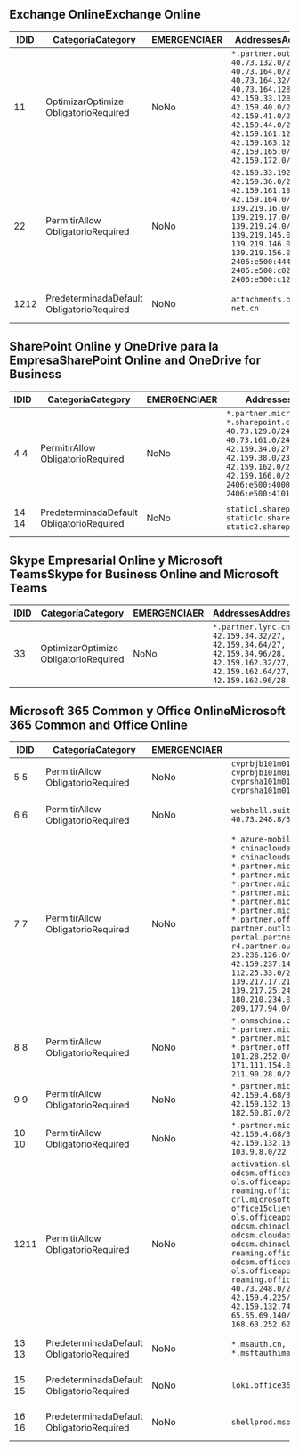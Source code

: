 <!--THIS FILE IS AUTOMATICALLY GENERATED. MANUAL CHANGES WILL BE OVERWRITTEN.-->
<!--Please contact the Office 365 Endpoints team with any questions.-->
<!--China endpoints version 2020032700-->
<!--File generated 2020-03-27 11:00:11.9084-->

## <a name="exchange-online"></a><span data-ttu-id="74f11-101">Exchange Online</span><span class="sxs-lookup"><span data-stu-id="74f11-101">Exchange Online</span></span>

<span data-ttu-id="74f11-102">ID</span><span class="sxs-lookup"><span data-stu-id="74f11-102">ID</span></span> | <span data-ttu-id="74f11-103">Categoría</span><span class="sxs-lookup"><span data-stu-id="74f11-103">Category</span></span> | <span data-ttu-id="74f11-104">EMERGENCIA</span><span class="sxs-lookup"><span data-stu-id="74f11-104">ER</span></span> | <span data-ttu-id="74f11-105">Addresses</span><span class="sxs-lookup"><span data-stu-id="74f11-105">Addresses</span></span> | <span data-ttu-id="74f11-106">Puertos</span><span class="sxs-lookup"><span data-stu-id="74f11-106">Ports</span></span>
-- | -------------------- | -- | ---------------------------------------------------------------------------------------------------------------------------------------------------------------------------------------------------------------------------------------------- | ------------------------
<span data-ttu-id="74f11-107">1</span><span class="sxs-lookup"><span data-stu-id="74f11-107">1</span></span> | <span data-ttu-id="74f11-108">Optimizar</span><span class="sxs-lookup"><span data-stu-id="74f11-108">Optimize</span></span><BR><span data-ttu-id="74f11-109">Obligatorio</span><span class="sxs-lookup"><span data-stu-id="74f11-109">Required</span></span> | <span data-ttu-id="74f11-110">No</span><span class="sxs-lookup"><span data-stu-id="74f11-110">No</span></span> | `*.partner.outlook.cn`<BR>`40.73.132.0/25, 40.73.164.0/27, 40.73.164.32/28, 40.73.164.128/25, 42.159.33.128/26, 42.159.40.0/24, 42.159.41.0/26, 42.159.44.0/22, 42.159.161.128/26, 42.159.163.128/25, 42.159.165.0/24, 42.159.172.0/22` | <span data-ttu-id="74f11-111">**TCP:** 443, 80</span><span class="sxs-lookup"><span data-stu-id="74f11-111">**TCP:** 443, 80</span></span>
<span data-ttu-id="74f11-112">2</span><span class="sxs-lookup"><span data-stu-id="74f11-112">2</span></span> | <span data-ttu-id="74f11-113">Permitir</span><span class="sxs-lookup"><span data-stu-id="74f11-113">Allow</span></span><BR><span data-ttu-id="74f11-114">Obligatorio</span><span class="sxs-lookup"><span data-stu-id="74f11-114">Required</span></span> | <span data-ttu-id="74f11-115">No</span><span class="sxs-lookup"><span data-stu-id="74f11-115">No</span></span> | `42.159.33.192/27, 42.159.36.0/24, 42.159.161.192/27, 42.159.164.0/24, 139.219.16.0/27, 139.219.17.0/24, 139.219.24.0/22, 139.219.145.0/27, 139.219.146.0/24, 139.219.156.0/22, 2406:e500:4440::/43, 2406:e500:c020::/44, 2406:e500:c120::/44` | <span data-ttu-id="74f11-116">**TCP:** 25, 443, 53, 80</span><span class="sxs-lookup"><span data-stu-id="74f11-116">**TCP:** 25, 443, 53, 80</span></span>
<span data-ttu-id="74f11-117">12</span><span class="sxs-lookup"><span data-stu-id="74f11-117">12</span></span> | <span data-ttu-id="74f11-118">Predeterminada</span><span class="sxs-lookup"><span data-stu-id="74f11-118">Default</span></span><BR><span data-ttu-id="74f11-119">Obligatorio</span><span class="sxs-lookup"><span data-stu-id="74f11-119">Required</span></span> | <span data-ttu-id="74f11-120">No</span><span class="sxs-lookup"><span data-stu-id="74f11-120">No</span></span> | `attachments.office365-net.cn` | <span data-ttu-id="74f11-121">**TCP:** 443, 80</span><span class="sxs-lookup"><span data-stu-id="74f11-121">**TCP:** 443, 80</span></span>

## <a name="sharepoint-online-and-onedrive-for-business"></a><span data-ttu-id="74f11-122">SharePoint Online y OneDrive para la Empresa</span><span class="sxs-lookup"><span data-stu-id="74f11-122">SharePoint Online and OneDrive for Business</span></span>

<span data-ttu-id="74f11-123">ID</span><span class="sxs-lookup"><span data-stu-id="74f11-123">ID</span></span> | <span data-ttu-id="74f11-124">Categoría</span><span class="sxs-lookup"><span data-stu-id="74f11-124">Category</span></span> | <span data-ttu-id="74f11-125">EMERGENCIA</span><span class="sxs-lookup"><span data-stu-id="74f11-125">ER</span></span> | <span data-ttu-id="74f11-126">Addresses</span><span class="sxs-lookup"><span data-stu-id="74f11-126">Addresses</span></span> | <span data-ttu-id="74f11-127">Puertos</span><span class="sxs-lookup"><span data-stu-id="74f11-127">Ports</span></span>
-- | ------------------- | -- | --------------------------------------------------------------------------------------------------------------------------------------------------------------------------------------------------- | ----------------
<span data-ttu-id="74f11-128">4 </span><span class="sxs-lookup"><span data-stu-id="74f11-128">4</span></span> | <span data-ttu-id="74f11-129">Permitir</span><span class="sxs-lookup"><span data-stu-id="74f11-129">Allow</span></span><BR><span data-ttu-id="74f11-130">Obligatorio</span><span class="sxs-lookup"><span data-stu-id="74f11-130">Required</span></span> | <span data-ttu-id="74f11-131">No</span><span class="sxs-lookup"><span data-stu-id="74f11-131">No</span></span> | `*.partner.microsoftonline.cn, *.sharepoint.cn`<BR>`40.73.129.0/24, 40.73.161.0/24, 42.159.34.0/27, 42.159.38.0/23, 42.159.162.0/27, 42.159.166.0/23, 2406:e500:4000:2::/63, 2406:e500:4101:2::/64` | <span data-ttu-id="74f11-132">**TCP:** 443, 80</span><span class="sxs-lookup"><span data-stu-id="74f11-132">**TCP:** 443, 80</span></span>
<span data-ttu-id="74f11-133">14 </span><span class="sxs-lookup"><span data-stu-id="74f11-133">14</span></span> | <span data-ttu-id="74f11-134">Predeterminada</span><span class="sxs-lookup"><span data-stu-id="74f11-134">Default</span></span><BR><span data-ttu-id="74f11-135">Obligatorio</span><span class="sxs-lookup"><span data-stu-id="74f11-135">Required</span></span> | <span data-ttu-id="74f11-136">No</span><span class="sxs-lookup"><span data-stu-id="74f11-136">No</span></span> | `static1.sharepoint.cn, static1c.sharepoint.cn, static2.sharepoint.cn` | <span data-ttu-id="74f11-137">**TCP:** 443, 80</span><span class="sxs-lookup"><span data-stu-id="74f11-137">**TCP:** 443, 80</span></span>

## <a name="skype-for-business-online-and-microsoft-teams"></a><span data-ttu-id="74f11-138">Skype Empresarial Online y Microsoft Teams</span><span class="sxs-lookup"><span data-stu-id="74f11-138">Skype for Business Online and Microsoft Teams</span></span>

<span data-ttu-id="74f11-139">ID</span><span class="sxs-lookup"><span data-stu-id="74f11-139">ID</span></span> | <span data-ttu-id="74f11-140">Categoría</span><span class="sxs-lookup"><span data-stu-id="74f11-140">Category</span></span> | <span data-ttu-id="74f11-141">EMERGENCIA</span><span class="sxs-lookup"><span data-stu-id="74f11-141">ER</span></span> | <span data-ttu-id="74f11-142">Addresses</span><span class="sxs-lookup"><span data-stu-id="74f11-142">Addresses</span></span> | <span data-ttu-id="74f11-143">Puertos</span><span class="sxs-lookup"><span data-stu-id="74f11-143">Ports</span></span>
-- | -------------------- | -- | -------------------------------------------------------------------------------------------------------------------------------- | ----------------
<span data-ttu-id="74f11-144">3</span><span class="sxs-lookup"><span data-stu-id="74f11-144">3</span></span> | <span data-ttu-id="74f11-145">Optimizar</span><span class="sxs-lookup"><span data-stu-id="74f11-145">Optimize</span></span><BR><span data-ttu-id="74f11-146">Obligatorio</span><span class="sxs-lookup"><span data-stu-id="74f11-146">Required</span></span> | <span data-ttu-id="74f11-147">No</span><span class="sxs-lookup"><span data-stu-id="74f11-147">No</span></span> | `*.partner.lync.cn`<BR>`42.159.34.32/27, 42.159.34.64/27, 42.159.34.96/28, 42.159.162.32/27, 42.159.162.64/27, 42.159.162.96/28` | <span data-ttu-id="74f11-148">**TCP:** 443, 80</span><span class="sxs-lookup"><span data-stu-id="74f11-148">**TCP:** 443, 80</span></span>

## <a name="microsoft-365-common-and-office-online"></a><span data-ttu-id="74f11-149">Microsoft 365 Common y Office Online</span><span class="sxs-lookup"><span data-stu-id="74f11-149">Microsoft 365 Common and Office Online</span></span>

<span data-ttu-id="74f11-150">ID</span><span class="sxs-lookup"><span data-stu-id="74f11-150">ID</span></span> | <span data-ttu-id="74f11-151">Categoría</span><span class="sxs-lookup"><span data-stu-id="74f11-151">Category</span></span> | <span data-ttu-id="74f11-152">EMERGENCIA</span><span class="sxs-lookup"><span data-stu-id="74f11-152">ER</span></span> | <span data-ttu-id="74f11-153">Addresses</span><span class="sxs-lookup"><span data-stu-id="74f11-153">Addresses</span></span> | <span data-ttu-id="74f11-154">Puertos</span><span class="sxs-lookup"><span data-stu-id="74f11-154">Ports</span></span>
-- | ------------------- | -- | ---------------------------------------------------------------------------------------------------------------------------------------------------------------------------------------------------------------------------------------------------------------------------------------------------------------------------------------------------------------------------------------------------------------------------------------------------------------------------------------------------------------------------------------------------------------------------------------------------------------------------------------------------------------------------------------------------------------------------------------------------------------------------------------------------------------------------------------------------------------------------- | ----------------
<span data-ttu-id="74f11-155">5 </span><span class="sxs-lookup"><span data-stu-id="74f11-155">5</span></span> | <span data-ttu-id="74f11-156">Permitir</span><span class="sxs-lookup"><span data-stu-id="74f11-156">Allow</span></span><BR><span data-ttu-id="74f11-157">Obligatorio</span><span class="sxs-lookup"><span data-stu-id="74f11-157">Required</span></span> | <span data-ttu-id="74f11-158">No</span><span class="sxs-lookup"><span data-stu-id="74f11-158">No</span></span> | `cvprbjb101m01.keydelivery.mediaservices.chinacloudapi.cn, cvprbjb101m01.streaming.mediaservices.chinacloudapi.cn, cvprsha101m01.keydelivery.mediaservices.chinacloudapi.cn, cvprsha101m01.streaming.mediaservices.chinacloudapi.cn` | <span data-ttu-id="74f11-159">**TCP:** 443, 80</span><span class="sxs-lookup"><span data-stu-id="74f11-159">**TCP:** 443, 80</span></span>
<span data-ttu-id="74f11-160">6 </span><span class="sxs-lookup"><span data-stu-id="74f11-160">6</span></span> | <span data-ttu-id="74f11-161">Permitir</span><span class="sxs-lookup"><span data-stu-id="74f11-161">Allow</span></span><BR><span data-ttu-id="74f11-162">Obligatorio</span><span class="sxs-lookup"><span data-stu-id="74f11-162">Required</span></span> | <span data-ttu-id="74f11-163">No</span><span class="sxs-lookup"><span data-stu-id="74f11-163">No</span></span> | `webshell.suite.partner.microsoftonline.cn`<BR>`40.73.248.8/32, 40.73.252.10/32` | <span data-ttu-id="74f11-164">**TCP:** 443, 80</span><span class="sxs-lookup"><span data-stu-id="74f11-164">**TCP:** 443, 80</span></span>
<span data-ttu-id="74f11-165">7 </span><span class="sxs-lookup"><span data-stu-id="74f11-165">7</span></span> | <span data-ttu-id="74f11-166">Permitir</span><span class="sxs-lookup"><span data-stu-id="74f11-166">Allow</span></span><BR><span data-ttu-id="74f11-167">Obligatorio</span><span class="sxs-lookup"><span data-stu-id="74f11-167">Required</span></span> | <span data-ttu-id="74f11-168">No</span><span class="sxs-lookup"><span data-stu-id="74f11-168">No</span></span> | `*.azure-mobile.cn, *.chinacloudapi.cn, *.chinacloudapp.cn, *.chinacloud-mobile.cn, *.chinacloudsites.cn, *.partner.microsoftonline-m.cn, *.partner.microsoftonline-m.net.cn, *.partner.microsoftonline-m-i.cn, *.partner.microsoftonline-m-i.net.cn, *.partner.microsoftonline-p.net.cn, *.partner.microsoftonline-p-i.cn, *.partner.microsoftonline-p-i.net.cn, *.partner.officewebapps.cn, *.windowsazure.cn, partner.outlook.cn, portal.partner.microsoftonline.cdnsvc.com, r4.partner.outlook.cn`<BR>`23.236.126.0/24, 42.159.224.122/32, 42.159.233.91/32, 42.159.237.146/32, 42.159.238.120/32, 58.68.168.0/24, 112.25.33.0/24, 123.150.49.0/24, 125.65.247.0/24, 139.217.17.219/32, 139.217.19.156/32, 139.217.21.3/32, 139.217.25.244/32, 171.107.84.0/24, 180.210.232.0/24, 180.210.234.0/24, 209.177.86.0/24, 209.177.90.0/24, 209.177.94.0/24, 222.161.226.0/24` | <span data-ttu-id="74f11-169">**TCP:** 443, 80</span><span class="sxs-lookup"><span data-stu-id="74f11-169">**TCP:** 443, 80</span></span>
<span data-ttu-id="74f11-170">8 </span><span class="sxs-lookup"><span data-stu-id="74f11-170">8</span></span> | <span data-ttu-id="74f11-171">Permitir</span><span class="sxs-lookup"><span data-stu-id="74f11-171">Allow</span></span><BR><span data-ttu-id="74f11-172">Obligatorio</span><span class="sxs-lookup"><span data-stu-id="74f11-172">Required</span></span> | <span data-ttu-id="74f11-173">No</span><span class="sxs-lookup"><span data-stu-id="74f11-173">No</span></span> | `*.onmschina.cn, *.partner.microsoftonline.net.cn, *.partner.microsoftonline-i.cn, *.partner.microsoftonline-i.net.cn, *.partner.office365.cn`<BR>`101.28.252.0/24, 115.231.150.0/24, 123.235.32.0/24, 171.111.154.0/24, 175.6.10.0/24, 180.210.229.0/24, 211.90.28.0/24` | <span data-ttu-id="74f11-174">**TCP:** 443, 80</span><span class="sxs-lookup"><span data-stu-id="74f11-174">**TCP:** 443, 80</span></span>
<span data-ttu-id="74f11-175">9 </span><span class="sxs-lookup"><span data-stu-id="74f11-175">9</span></span> | <span data-ttu-id="74f11-176">Permitir</span><span class="sxs-lookup"><span data-stu-id="74f11-176">Allow</span></span><BR><span data-ttu-id="74f11-177">Obligatorio</span><span class="sxs-lookup"><span data-stu-id="74f11-177">Required</span></span> | <span data-ttu-id="74f11-178">No</span><span class="sxs-lookup"><span data-stu-id="74f11-178">No</span></span> | `*.partner.microsoftonline-p.cn`<BR>`42.159.4.68/32, 42.159.4.200/32, 42.159.7.156/32, 42.159.132.138/32, 42.159.133.17/32, 42.159.135.78/32, 182.50.87.0/24` | <span data-ttu-id="74f11-179">**TCP:** 443, 80</span><span class="sxs-lookup"><span data-stu-id="74f11-179">**TCP:** 443, 80</span></span>
<span data-ttu-id="74f11-180">10 </span><span class="sxs-lookup"><span data-stu-id="74f11-180">10</span></span> | <span data-ttu-id="74f11-181">Permitir</span><span class="sxs-lookup"><span data-stu-id="74f11-181">Allow</span></span><BR><span data-ttu-id="74f11-182">Obligatorio</span><span class="sxs-lookup"><span data-stu-id="74f11-182">Required</span></span> | <span data-ttu-id="74f11-183">No</span><span class="sxs-lookup"><span data-stu-id="74f11-183">No</span></span> | `*.partner.microsoftonline.cn`<BR>`42.159.4.68/32, 42.159.4.200/32, 42.159.7.156/32, 42.159.132.138/32, 42.159.133.17/32, 42.159.135.78/32, 103.9.8.0/22` | <span data-ttu-id="74f11-184">**TCP:** 443, 80</span><span class="sxs-lookup"><span data-stu-id="74f11-184">**TCP:** 443, 80</span></span>
<span data-ttu-id="74f11-185">12</span><span class="sxs-lookup"><span data-stu-id="74f11-185">11</span></span> | <span data-ttu-id="74f11-186">Permitir</span><span class="sxs-lookup"><span data-stu-id="74f11-186">Allow</span></span><BR><span data-ttu-id="74f11-187">Obligatorio</span><span class="sxs-lookup"><span data-stu-id="74f11-187">Required</span></span> | <span data-ttu-id="74f11-188">No</span><span class="sxs-lookup"><span data-stu-id="74f11-188">No</span></span> | `activation.sls.microsoft.com, bjb-odcsm.officeapps.partner.office365.cn, bjb-ols.officeapps.partner.office365.cn, bjb-roaming.officeapps.partner.office365.cn, crl.microsoft.com, odc.officeapps.live.com, office15client.microsoft.com, officecdn.microsoft.com, ols.officeapps.partner.office365.cn, osi-prod-bjb01-odcsm.chinacloudapp.cn, osiprod-scus01-odcsm.cloudapp.net, osi-prod-sha01-odcsm.chinacloudapp.cn, roaming.officeapps.partner.office365.cn, sha-odcsm.officeapps.partner.office365.cn, sha-ols.officeapps.partner.office365.cn, sha-roaming.officeapps.partner.office365.cn`<BR>`40.73.248.0/21, 42.159.4.45/32, 42.159.4.50/32, 42.159.4.225/32, 42.159.7.13/32, 42.159.132.73/32, 42.159.132.74/32, 42.159.132.75/32, 65.52.98.231/32, 65.55.69.140/32, 65.55.227.140/32, 70.37.81.47/32, 168.63.252.62/32` | <span data-ttu-id="74f11-189">**TCP:** 443, 80</span><span class="sxs-lookup"><span data-stu-id="74f11-189">**TCP:** 443, 80</span></span>
<span data-ttu-id="74f11-190">13 </span><span class="sxs-lookup"><span data-stu-id="74f11-190">13</span></span> | <span data-ttu-id="74f11-191">Predeterminada</span><span class="sxs-lookup"><span data-stu-id="74f11-191">Default</span></span><BR><span data-ttu-id="74f11-192">Obligatorio</span><span class="sxs-lookup"><span data-stu-id="74f11-192">Required</span></span> | <span data-ttu-id="74f11-193">No</span><span class="sxs-lookup"><span data-stu-id="74f11-193">No</span></span> | `*.msauth.cn, *.msauthimages.cn, *.msftauth.cn, *.msftauthimages.cn` | <span data-ttu-id="74f11-194">**TCP:** 443, 80</span><span class="sxs-lookup"><span data-stu-id="74f11-194">**TCP:** 443, 80</span></span>
<span data-ttu-id="74f11-195">15 </span><span class="sxs-lookup"><span data-stu-id="74f11-195">15</span></span> | <span data-ttu-id="74f11-196">Predeterminada</span><span class="sxs-lookup"><span data-stu-id="74f11-196">Default</span></span><BR><span data-ttu-id="74f11-197">Obligatorio</span><span class="sxs-lookup"><span data-stu-id="74f11-197">Required</span></span> | <span data-ttu-id="74f11-198">No</span><span class="sxs-lookup"><span data-stu-id="74f11-198">No</span></span> | `loki.office365.cn` | <span data-ttu-id="74f11-199">**TCP:** 443</span><span class="sxs-lookup"><span data-stu-id="74f11-199">**TCP:** 443</span></span>
<span data-ttu-id="74f11-200">16 </span><span class="sxs-lookup"><span data-stu-id="74f11-200">16</span></span> | <span data-ttu-id="74f11-201">Predeterminada</span><span class="sxs-lookup"><span data-stu-id="74f11-201">Default</span></span><BR><span data-ttu-id="74f11-202">Obligatorio</span><span class="sxs-lookup"><span data-stu-id="74f11-202">Required</span></span> | <span data-ttu-id="74f11-203">No</span><span class="sxs-lookup"><span data-stu-id="74f11-203">No</span></span> | `shellprod.msocdn.com` | <span data-ttu-id="74f11-204">**TCP:** 443</span><span class="sxs-lookup"><span data-stu-id="74f11-204">**TCP:** 443</span></span>
